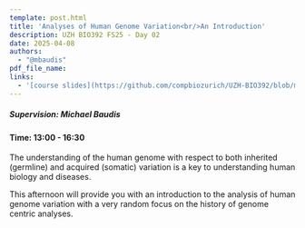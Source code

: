 ```yaml
---
template: post.html
title: 'Analyses of Human Genome Variation<br/>An Introduction'
description: UZH BIO392 FS25 - Day 02
date: 2025-04-08
authors:
  - "@mbaudis"
pdf_file_name: 
links:
  - '[course slides](https://github.com/compbiozurich/UZH-BIO392/blob/master/course-material/2025-04-08___Michael-Baudis__Variants-technologies__BIO392-FS25.pdf)'
---
```


##### Supervision: Michael Baudis
#### Time: 13:00 - 16:30

The understanding of the human genome  with respect to both inherited (germline)
and acquired (somatic) variation is a key to understanding human biology and diseases.

<!--more-->

This afternoon will provide you with an introduction to the analysis of human
genome variation with a very random focus on the history of genome centric analyses.

